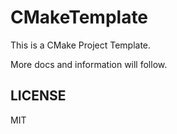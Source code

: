 # CMakeTemplate #

This is a CMake Project Template.

More docs and information will follow.

## LICENSE ##

MIT
